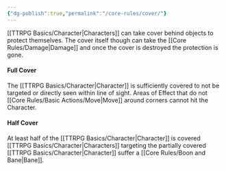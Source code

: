```yaml
---
{"dg-publish":true,"permalink":"/core-rules/cover/"}
---
```


[[TTRPG Basics/Character\|Characters]] can take cover behind objects to protect themselves. The cover itself though can take the [[Core Rules/Damage\|Damage]] and once the cover is destroyed the protection is gone.

#### Full Cover
The [[TTRPG Basics/Character\|Character]] is sufficiently covered to not be targeted or directly seen within line of sight.
Areas of Effect that do not [[Core Rules/Basic Actions/Move\|Move]] around corners cannot hit the Character.

#### Half Cover
At least half of the [[TTRPG Basics/Character\|Character]] is covered
[[TTRPG Basics/Character\|Characters]] targeting the partially covered [[TTRPG Basics/Character\|Character]] suffer a [[Core Rules/Boon and Bane\|Bane]].